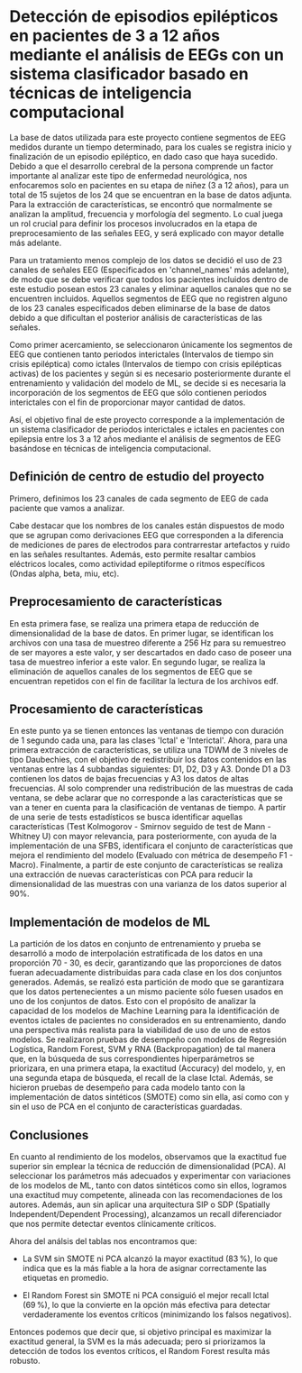 # Detección de episodios epilépticos en pacientes de 3 a 12 años mediante el análisis de EEGs con un sistema clasificador basado en técnicas de inteligencia computacional 
La base de datos utilizada para este proyecto contiene segmentos de EEG medidos durante un tiempo determinado, para los cuales se registra inicio y finalización de un episodio epiléptico, en dado caso que haya sucedido. Debido a que el desarrollo cerebral de la persona comprende un factor importante al analizar este tipo de enfermedad neurológica, nos enfocaremos solo en pacientes en su etapa de niñez (3 a 12 años), para un total de 15 sujetos de los 24 que se encuentran en la base de datos adjunta. Para la extracción de características, se encontró que normalmente se analizan la amplitud, frecuencia y morfología del segmento. Lo cual juega un rol crucial para definir los procesos involucrados en la etapa de preprocesamiento de las señales EEG, y será explicado con mayor detalle más adelante.

Para un tratamiento menos complejo de los datos se decidió el uso de 23 canales de señales EEG (Especificados en 'channel_names' más adelante), de modo que se debe verificar que todos los pacientes incluidos dentro de este estudio posean estos 23 canales y eliminar aquellos canales que no se encuentren incluidos. Aquellos segmentos de EEG que no registren alguno de los 23 canales especificados deben eliminarse de la base de datos debido a que dificultan el posterior análisis de características de las señales.

Como primer acercamiento, se seleccionaron únicamente los segmentos de EEG que contienen tanto periodos interictales (Intervalos de tiempo sin crisis epiléptica) como ictales (Intervalos de tiempo con crisis epilépticas activas) de los pacientes y según si es necesario posteriormente durante el entrenamiento y validación del modelo de ML, se decide si es necesaria la incorporación de los segmentos de EEG que sólo contienen periodos interictales con el fin de proporcionar mayor cantidad de datos.

Así, el objetivo final de este proyecto corresponde a la implementación de un sistema clasificador de periodos interictales e ictales en pacientes con epilepsia entre los 3 a 12 años mediante el análisis de segmentos de EEG basándose en técnicas de inteligencia computacional.
## Definición de centro de estudio del proyecto
Primero, definimos los 23 canales de cada segmento de EEG de cada paciente que vamos a analizar.

Cabe destacar que los nombres de los canales están dispuestos de modo que se agrupan como derivaciones EEG que corresponden a la diferencia de mediciones de pares de electrodos para contrarrestar artefactos y ruido en las señales resultantes. Además, esto permite resaltar cambios eléctricos locales, como actividad epileptiforme o ritmos específicos (Ondas alpha, beta, miu, etc).
## Preprocesamiento de características
En esta primera fase, se realiza una primera etapa de reducción de dimensionalidad de la base de datos. En primer lugar, se identifican los archivos con una tasa de muestreo diferente a 256 Hz para su remuestreo de ser mayores a este valor, y ser descartados en dado caso de poseer una tasa de muestreo inferior a este valor. En segundo lugar, se realiza la eliminación de aquellos canales de los segmentos de EEG que se encuentran repetidos con el fin de facilitar la lectura de los archivos edf.
## Procesamiento de características
En este punto ya se tienen entonces las ventanas de tiempo con duración de 1 segundo cada una, para las clases 'Ictal' e 'Interictal'. Ahora, para una primera extracción de características, se utiliza una TDWM de 3 niveles de tipo Daubechies, con el objetivo de redistribuir los datos contenidos en las ventanas entre las 4 subbandas siguientes: D1, D2, D3 y A3. Donde D1 a D3 contienen los datos de bajas frecuencias y A3 los datos de altas frecuencias. Al solo comprender una redistribución de las muestras de cada ventana, se debe aclarar que no corresponde a las características que se van a tener en cuenta para la clasificación de ventanas de tiempo.
A partir de una serie de tests estadísticos se busca identificar aquellas características (Test Kolmogorov - Smirnov seguido de test de Mann - Whitney U) con mayor relevancia, para posteriormente, con ayuda de la implementación de una SFBS, identificara el conjunto de características que mejora el rendimiento del modelo (Evaluado con métrica de desempeño F1 - Macro). Finalmente, a partir de este conjunto de características se realiza una extracción de nuevas características con PCA para reducir la dimensionalidad de las muestras con una varianza de los datos superior al 90%.
## Implementación de modelos de ML
La partición de los datos en conjunto de entrenamiento y prueba se desarrolló a modo de interpolación estratificada de los datos en una proporción 70 - 30, es decir, garantizando que las proporciones de datos fueran adecuadamente distribuidas para cada clase en los dos conjuntos generados. Además, se realizó esta partición de modo que se garantizara que los datos pertenecientes a un mismo paciente sólo fuesen usados en uno de los conjuntos de datos. Esto con el propósito de analizar la capacidad de los modelos de Machine Learning para la identificación de eventos ictales de pacientes no considerados en su entrenamiento, dando una perspectiva más realista para la viabilidad de uso de uno de estos modelos. 
Se realizaron pruebas de desempeño con modelos de Regresión Logística, Random Forest, SVM y RNA (Backpropagation) de tal manera que, en la búsqueda de sus correspondientes hiperparámetros se priorizara, en una primera etapa, la exactitud (Accuracy) del modelo, y, en una segunda etapa de búsqueda, el recall de la clase Ictal. Además, se hicieron pruebas de desempeño para cada modelo tanto con la implementación de datos sintéticos (SMOTE) como sin ella, así como con y sin el uso de PCA en el conjunto de características guardadas.
## Conclusiones
En cuanto al rendimiento de los modelos, observamos que la exactitud fue superior sin emplear la técnica de reducción de dimensionalidad (PCA). Al seleccionar los parámetros más adecuados y experimentar con variaciones de los modelos de ML, tanto con datos sintéticos como sin ellos, logramos una exactitud muy competente, alineada con las recomendaciones de los autores. Además, aun sin aplicar una arquitectura SIP o SDP (Spatially Independent/Dependent Processing), alcanzamos un recall diferenciador que nos permite detectar eventos clínicamente críticos.

Ahora del análsis del tablas nos encontramos que:

* La SVM sin SMOTE ni PCA alcanzó la mayor exactitud (83 %), lo que indica que es la más fiable a la hora de asignar correctamente las etiquetas en promedio.

* El Random Forest sin SMOTE ni PCA consiguió el mejor recall Ictal (69 %), lo que la convierte en la opción más efectiva para detectar verdaderamente los eventos críticos (minimizando los falsos negativos).

Entonces podemos que decir que, si objetivo principal es maximizar la exactitud general, la SVM es la más adecuada; pero si priorizamos la detección de todos los eventos críticos, el Random Forest resulta más robusto.